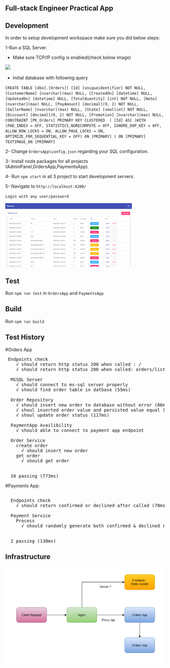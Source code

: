 ## Full-stack Engineer Practical App

## Development
In order to setup development workspace make sure you did below steps:

1-Run a SQL Server.
 - Make sure TCP/IP config is enabled(check below image)
 <img src="https://i.stack.imgur.com/7ElnG.png" width="400">


- Initial database with following query

`
CREATE TABLE [dbo].[Orders](
	[Id] [uniqueidentifier] NOT NULL,
	[CustomerName] [nvarchar](max) NULL,
	[CreatedOn] [datetime] NULL,
	[UpdatedOn] [datetime] NULL,
	[TotalQuantity] [int] NOT NULL,
	[Note] [nvarchar](max) NULL,
	[PayAmount] [decimal](9, 2) NOT NULL,
	[SellerName] [nvarchar](max) NULL,
	[State] [smallint] NOT NULL,
	[Discount] [decimal](9, 2) NOT NULL,
	[Promotion] [nvarchar](max) NULL,
 CONSTRAINT [PK_Orders] PRIMARY KEY CLUSTERED 
(
	[Id] ASC
)WITH (PAD_INDEX = OFF, STATISTICS_NORECOMPUTE = OFF, IGNORE_DUP_KEY = OFF, ALLOW_ROW_LOCKS = ON, ALLOW_PAGE_LOCKS = ON, OPTIMIZE_FOR_SEQUENTIAL_KEY = OFF) ON [PRIMARY]
) ON [PRIMARY] TEXTIMAGE_ON [PRIMARY]
`

2- Change `OrdersApp\config.json` regarding your SQL configuration.


3- Install node packages for all projects (AdminPanel,OrdersApp,PaymentsApp).

4- Run `npm start` in all 3 project to start development servers. 

5- Navigate to `http://localhost:4200/` 

`Login with any user/password`

<img src="/static-assets/dashboard.PNG?raw=true" width="400" />

## Test
Run `npm run test` in `OrdersApp` and `PaymentsApp`


## Build
Run `npm run build`


## Test History
#Orders App
<pre>
 Endpoints check
    √ should return http status 200 when called : /
    √ should return http status 200 when called: orders/list (157ms)    

  MSSQL Server
    √ should connect to ms-sql server properly
    √ should find order table in datbase (55ms)

  Order Repository
    √ should insert new order to database without error (86ms)
    √ shoul inserted order value and persisted value equal (52ms)
    √ shoul update order status (117ms)

  PaymentApp Availibility
    √ should able to connect to payment app endpoint

  Order Service
    create order
      √ should insert new order
    get order
      √ should get order


  10 passing (773ms)
</pre>

#Payments App:
<pre>  
  Endpoints check
    √ should return confirmed or declined after called (70ms)

  Payment Service
    Process
      √ should randomly generate both confirmed & declined results in 10 invokes


  2 passing (130ms)
</pre>


## Infrastructure

![alt text](/static-assets/infrastructure.PNG/?raw=true)



